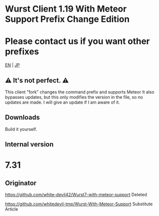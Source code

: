 # Wurst Client 1.19 With Meteor Support Prefix Change Edition
# Please contact us if you want other prefixes

[EN](README.md) | [JP](README_JP.md)

## ⚠ It's not perfect. ⚠

This client "fork" changes the command prefix and supports Meteor
It also bypasses updates, but this only modifies the version in the file, so no updates are made.
I will give an update if I am aware of it.

## Downloads

Build it yourself.

## Internal version
# 7.31


## Originator
https://github.com/white-devil42/Wurst7-with-meteor-support Deleted

https://github.com/whitedevil-tmp/Wurst-With-Meteor-Support Substitute Article
